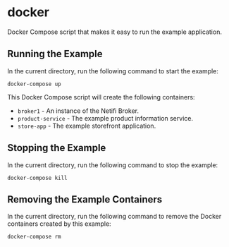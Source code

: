 # docker
Docker Compose script that makes it easy to run the example application.

## Running the Example
In the current directory, run the following command to start the example:

    docker-compose up
    
This Docker Compose script will create the following containers:

- `broker1` - An instance of the Netifi Broker.
- `product-service` - The example product information service.
- `store-app` - The example storefront application. 
    
## Stopping the Example
In the current directory, run the following command to stop the example:

    docker-compose kill
    
## Removing the Example Containers
In the current directory, run the following command to remove the Docker containers created by this example:

    docker-compose rm 